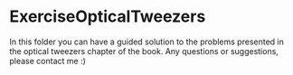 # ExerciseOpticalTweezers
In this folder you can have a guided solution to the problems presented in the optical tweezers chapter of the book. Any questions or suggestions, please contact me :)
